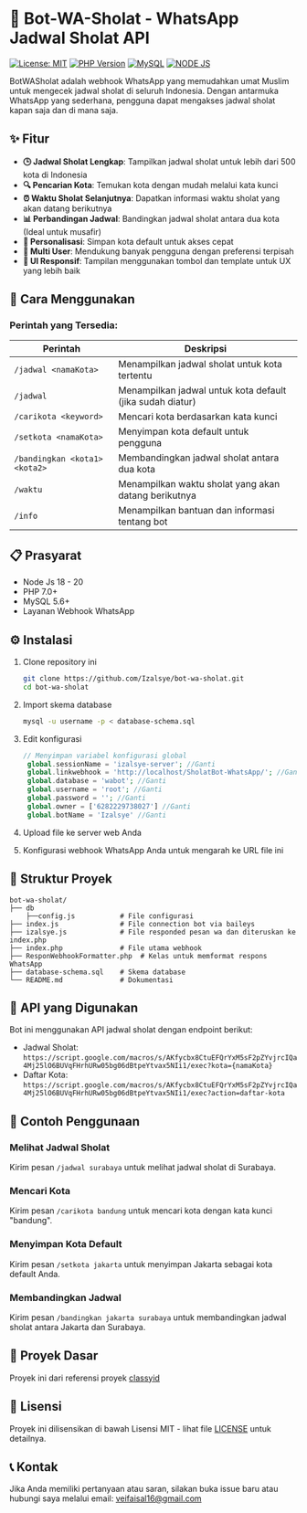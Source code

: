 # 🕌 Bot-WA-Sholat - WhatsApp Jadwal Sholat API

[![License: MIT](https://img.shields.io/badge/License-MIT-yellow.svg)](https://opensource.org/licenses/MIT)
[![PHP Version](https://img.shields.io/badge/PHP-7.0%2B-blue.svg)](https://www.php.net/)
[![MySQL](https://img.shields.io/badge/MySQL-5.6%2B-orange.svg)](https://www.mysql.com/)
[![NODE JS](https://img.shields.io/node/v/@open-wa/wa-automate)](https://nodejs.org/en)

BotWASholat adalah webhook WhatsApp yang memudahkan umat Muslim untuk mengecek jadwal sholat di seluruh Indonesia. Dengan antarmuka WhatsApp yang sederhana, pengguna dapat mengakses jadwal sholat kapan saja dan di mana saja.

## ✨ Fitur

- **🕒 Jadwal Sholat Lengkap**: Tampilkan jadwal sholat untuk lebih dari 500 kota di Indonesia
- **🔍 Pencarian Kota**: Temukan kota dengan mudah melalui kata kunci
- **⏰ Waktu Sholat Selanjutnya**: Dapatkan informasi waktu sholat yang akan datang berikutnya
- **📊 Perbandingan Jadwal**: Bandingkan jadwal sholat antara dua kota (Ideal untuk musafir)
- **🌟 Personalisasi**: Simpan kota default untuk akses cepat
- **👤 Multi User**: Mendukung banyak pengguna dengan preferensi terpisah
- **🎨 UI Responsif**: Tampilan menggunakan tombol dan template untuk UX yang lebih baik

## 🚀 Cara Menggunakan

### Perintah yang Tersedia:

| Perintah | Deskripsi |
|----------|-----------|
| `/jadwal <namaKota>` | Menampilkan jadwal sholat untuk kota tertentu |
| `/jadwal` | Menampilkan jadwal untuk kota default (jika sudah diatur) |
| `/carikota <keyword>` | Mencari kota berdasarkan kata kunci |
| `/setkota <namaKota>` | Menyimpan kota default untuk pengguna |
| `/bandingkan <kota1> <kota2>` | Membandingkan jadwal sholat antara dua kota |
| `/waktu` | Menampilkan waktu sholat yang akan datang berikutnya |
| `/info` | Menampilkan bantuan dan informasi tentang bot |

## 📋 Prasyarat

- Node Js 18 - 20
- PHP 7.0+
- MySQL 5.6+
- Layanan Webhook WhatsApp

## ⚙️ Instalasi

1. Clone repository ini
   ```bash
   git clone https://github.com/Izalsye/bot-wa-sholat.git
   cd bot-wa-sholat
   ```

2. Import skema database
   ```bash
   mysql -u username -p < database-schema.sql
   ```

3. Edit konfigurasi
   ```php
   // Menyimpan variabel konfigurasi global
    global.sessionName = 'izalsye-server'; //Ganti
    global.linkwebhook = 'http://localhost/SholatBot-WhatsApp/'; //Ganti
    global.database = 'wabot'; //Ganti
    global.username = 'root'; //Ganti
    global.password = ''; //Ganti
    global.owner = ['6282229738027'] //Ganti
    global.botName = 'Izalsye' //Ganti
   ```

4. Upload file ke server web Anda
5. Konfigurasi webhook WhatsApp Anda untuk mengarah ke URL file ini

## 🧩 Struktur Proyek

```
bot-wa-sholat/
├── db 
    ├──config.js           # File configurasi 
├── index.js               # File connection bot via baileys
├── izalsye.js             # File responded pesan wa dan diteruskan ke index.php
├── index.php              # File utama webhook
├── ResponWebhookFormatter.php  # Kelas untuk memformat respons WhatsApp
├── database-schema.sql    # Skema database
└── README.md              # Dokumentasi
```

## 🔄 API yang Digunakan

Bot ini menggunakan API jadwal sholat dengan endpoint berikut:

- Jadwal Sholat: `https://script.google.com/macros/s/AKfycbx8CtuEFQrYxM5sF2pZYvjrcIQa4Mj25lO6BUVqFHrhURw05bg06dBtpeYtvax5NIi1/exec?kota={namaKota}`
- Daftar Kota: `https://script.google.com/macros/s/AKfycbx8CtuEFQrYxM5sF2pZYvjrcIQa4Mj25lO6BUVqFHrhURw05bg06dBtpeYtvax5NIi1/exec?action=daftar-kota`

## 📱 Contoh Penggunaan

### Melihat Jadwal Sholat
Kirim pesan `/jadwal surabaya` untuk melihat jadwal sholat di Surabaya.

### Mencari Kota
Kirim pesan `/carikota bandung` untuk mencari kota dengan kata kunci "bandung".

### Menyimpan Kota Default
Kirim pesan `/setkota jakarta` untuk menyimpan Jakarta sebagai kota default Anda.

### Membandingkan Jadwal
Kirim pesan `/bandingkan jakarta surabaya` untuk membandingkan jadwal sholat antara Jakarta dan Surabaya.

## 🤝 Proyek Dasar

Proyek ini dari referensi proyek [classyid](https://github.com/classyid/SholatBot-WhatsApp/tree/main)

## 📜 Lisensi

Proyek ini dilisensikan di bawah Lisensi MIT - lihat file [LICENSE](LICENSE) untuk detailnya.

## 📞 Kontak

Jika Anda memiliki pertanyaan atau saran, silakan buka issue baru atau hubungi saya melalui email: veifaisal16@gmail.com
